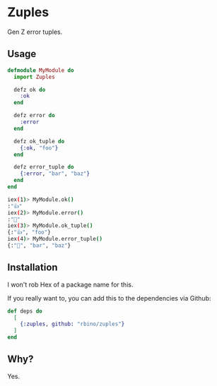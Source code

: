 # Zuples

Gen Z error tuples.

## Usage

```elixir
defmodule MyModule do
  import Zuples

  defz ok do
    :ok
  end

  defz error do
    :error
  end

  defz ok_tuple do
    {:ok, "foo"}
  end

  defz error_tuple do
    {:error, "bar", "baz"}
  end
end
```

```bash
iex(1)> MyModule.ok()
:"👍"
iex(2)> MyModule.error()
:"💩"
iex(3)> MyModule.ok_tuple()
{:"👍", "foo"}
iex(4)> MyModule.error_tuple()
{:"💩", "bar", "baz"}
```

## Installation

I won't rob Hex of a package name for this.

If you really want to, you can add this to the dependencies via Github:

```elixir
def deps do
  [
    {:zuples, github: "rbino/zuples"}
  ]
end
```

## Why?

Yes.
